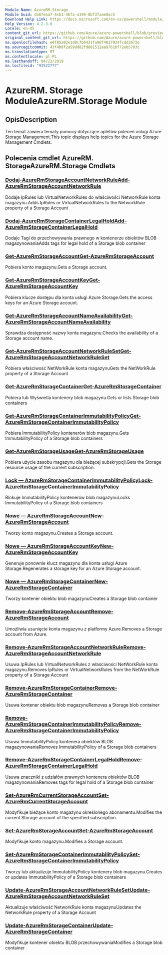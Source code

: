 ```yaml
---
Module Name: AzureRM.Storage
Module Guid: da67eaa7-4cb1-4bfa-a194-8bf3faae8ac5
Download Help Link: https://docs.microsoft.com/en-us/powershell/module/azurerm.storage
Help Version: 4.2.3.0
Locale: en-US
content_git_url: https://github.com/Azure/azure-powershell/blob/preview/src/ResourceManager/Storage/Commands.Management.Storage/help/AzureRM.Storage.md
original_content_git_url: https://github.com/Azure/azure-powershell/blob/preview/src/ResourceManager/Storage/Commands.Management.Storage/help/AzureRM.Storage.md
ms.openlocfilehash: e0f85a02e1d0c7b6421fa96f4817924fcdd2672e
ms.sourcegitcommit: 43f4bdf2a59dd82fd881512aa9761bf72eb5703c
ms.translationtype: MT
ms.contentlocale: pl-PL
ms.lasthandoff: 04/23/2019
ms.locfileid: "93522777"
---
```

# <span data-ttu-id="6ab48-101">AzureRM. Storage Module</span><span class="sxs-lookup"><span data-stu-id="6ab48-101">AzureRM.Storage Module</span></span>
## <span data-ttu-id="6ab48-102">Opis</span><span class="sxs-lookup"><span data-stu-id="6ab48-102">Description</span></span>
<span data-ttu-id="6ab48-103">Ten temat zawiera tematy pomocy dotyczące apletów poleceń usługi Azure Storage Management.</span><span class="sxs-lookup"><span data-stu-id="6ab48-103">This topic displays help topics for the Azure Storage Management Cmdlets.</span></span>

## <span data-ttu-id="6ab48-104">Polecenia cmdlet AzureRM. Storage</span><span class="sxs-lookup"><span data-stu-id="6ab48-104">AzureRM.Storage Cmdlets</span></span>
### [<span data-ttu-id="6ab48-105">Dodaj-AzureRmStorageAccountNetworkRule</span><span class="sxs-lookup"><span data-stu-id="6ab48-105">Add-AzureRmStorageAccountNetworkRule</span></span>](Add-AzureRmStorageAccountNetworkRule.md)
 <span data-ttu-id="6ab48-106">Dodaje IpRules lub VirtualNetworkRules do właściwości NetworkRule konta magazynu.</span><span class="sxs-lookup"><span data-stu-id="6ab48-106">Adds IpRules or VirtualNetworkRules to the NetworkRule property of a Storage Account</span></span>

### [<span data-ttu-id="6ab48-107">Dodaj-AzureRmStorageContainerLegalHold</span><span class="sxs-lookup"><span data-stu-id="6ab48-107">Add-AzureRmStorageContainerLegalHold</span></span>](Add-AzureRmStorageContainerLegalHold.md)
<span data-ttu-id="6ab48-108">Dodaje Tagi do przechowywania prawnego w kontenerze obiektów BLOB magazynowania</span><span class="sxs-lookup"><span data-stu-id="6ab48-108">Adds tags for legal hold of  a Storage blob container</span></span>

### [<span data-ttu-id="6ab48-109">Get-AzureRmStorageAccount</span><span class="sxs-lookup"><span data-stu-id="6ab48-109">Get-AzureRmStorageAccount</span></span>](Get-AzureRmStorageAccount.md)
<span data-ttu-id="6ab48-110">Pobiera konto magazynu.</span><span class="sxs-lookup"><span data-stu-id="6ab48-110">Gets a Storage account.</span></span>

### [<span data-ttu-id="6ab48-111">Get-AzureRmStorageAccountKey</span><span class="sxs-lookup"><span data-stu-id="6ab48-111">Get-AzureRmStorageAccountKey</span></span>](Get-AzureRmStorageAccountKey.md)
<span data-ttu-id="6ab48-112">Pobiera klucze dostępu dla konta usługi Azure Storage.</span><span class="sxs-lookup"><span data-stu-id="6ab48-112">Gets the access keys for an Azure Storage account.</span></span>

### [<span data-ttu-id="6ab48-113">Get-AzureRmStorageAccountNameAvailability</span><span class="sxs-lookup"><span data-stu-id="6ab48-113">Get-AzureRmStorageAccountNameAvailability</span></span>](Get-AzureRmStorageAccountNameAvailability.md)
<span data-ttu-id="6ab48-114">Sprawdza dostępność nazwy konta magazynu.</span><span class="sxs-lookup"><span data-stu-id="6ab48-114">Checks the availability of a Storage account name.</span></span>

### [<span data-ttu-id="6ab48-115">Get-AzureRmStorageAccountNetworkRuleSet</span><span class="sxs-lookup"><span data-stu-id="6ab48-115">Get-AzureRmStorageAccountNetworkRuleSet</span></span>](Get-AzureRmStorageAccountNetworkRuleSet.md)
<span data-ttu-id="6ab48-116">Pobiera właściwość NetWorkRule konta magazynu</span><span class="sxs-lookup"><span data-stu-id="6ab48-116">Gets the NetWorkRule property of a Storage Account</span></span>

### [<span data-ttu-id="6ab48-117">Get-AzureRmStorageContainer</span><span class="sxs-lookup"><span data-stu-id="6ab48-117">Get-AzureRmStorageContainer</span></span>](Get-AzureRmStorageContainer.md)
<span data-ttu-id="6ab48-118">Pobiera lub Wyświetla kontenery blob magazynu.</span><span class="sxs-lookup"><span data-stu-id="6ab48-118">Gets or lists Storage blob containers</span></span>

### [<span data-ttu-id="6ab48-119">Get-AzureRmStorageContainerImmutabilityPolicy</span><span class="sxs-lookup"><span data-stu-id="6ab48-119">Get-AzureRmStorageContainerImmutabilityPolicy</span></span>](Get-AzureRmStorageContainerImmutabilityPolicy.md)
<span data-ttu-id="6ab48-120">Pobiera ImmutabilityPolicy kontenerów blob magazynu.</span><span class="sxs-lookup"><span data-stu-id="6ab48-120">Gets ImmutabilityPolicy of a Storage blob containers</span></span>

### [<span data-ttu-id="6ab48-121">Get-AzureRmStorageUsage</span><span class="sxs-lookup"><span data-stu-id="6ab48-121">Get-AzureRmStorageUsage</span></span>](Get-AzureRmStorageUsage.md)
<span data-ttu-id="6ab48-122">Pobiera użycie zasobu magazynu dla bieżącej subskrypcji.</span><span class="sxs-lookup"><span data-stu-id="6ab48-122">Gets the Storage resource usage of the current subscription.</span></span>

### [<span data-ttu-id="6ab48-123">Lock — AzureRmStorageContainerImmutabilityPolicy</span><span class="sxs-lookup"><span data-stu-id="6ab48-123">Lock-AzureRmStorageContainerImmutabilityPolicy</span></span>](Lock-AzureRmStorageContainerImmutabilityPolicy.md)
<span data-ttu-id="6ab48-124">Blokuje ImmutabilityPolicy kontenerów blob magazynu</span><span class="sxs-lookup"><span data-stu-id="6ab48-124">Locks ImmutabilityPolicy of a Storage blob containers</span></span>

### [<span data-ttu-id="6ab48-125">Nowe — AzureRmStorageAccount</span><span class="sxs-lookup"><span data-stu-id="6ab48-125">New-AzureRmStorageAccount</span></span>](New-AzureRmStorageAccount.md)
<span data-ttu-id="6ab48-126">Tworzy konto magazynu.</span><span class="sxs-lookup"><span data-stu-id="6ab48-126">Creates a Storage account.</span></span>

### [<span data-ttu-id="6ab48-127">Nowe — AzureRmStorageAccountKey</span><span class="sxs-lookup"><span data-stu-id="6ab48-127">New-AzureRmStorageAccountKey</span></span>](New-AzureRmStorageAccountKey.md)
<span data-ttu-id="6ab48-128">Generuje ponownie klucz magazynu dla konta usługi Azure Storage.</span><span class="sxs-lookup"><span data-stu-id="6ab48-128">Regenerates a storage key for an Azure Storage account.</span></span>

### [<span data-ttu-id="6ab48-129">Nowe — AzureRmStorageContainer</span><span class="sxs-lookup"><span data-stu-id="6ab48-129">New-AzureRmStorageContainer</span></span>](New-AzureRmStorageContainer.md)
<span data-ttu-id="6ab48-130">Tworzy kontener obiektu blob magazynu</span><span class="sxs-lookup"><span data-stu-id="6ab48-130">Creates a Storage blob container</span></span>

### [<span data-ttu-id="6ab48-131">Remove-AzureRmStorageAccount</span><span class="sxs-lookup"><span data-stu-id="6ab48-131">Remove-AzureRmStorageAccount</span></span>](Remove-AzureRmStorageAccount.md)
<span data-ttu-id="6ab48-132">Umożliwia usunięcie konta magazynu z platformy Azure.</span><span class="sxs-lookup"><span data-stu-id="6ab48-132">Removes a Storage account from Azure.</span></span>

### [<span data-ttu-id="6ab48-133">Remove-AzureRmStorageAccountNetworkRule</span><span class="sxs-lookup"><span data-stu-id="6ab48-133">Remove-AzureRmStorageAccountNetworkRule</span></span>](Remove-AzureRmStorageAccountNetworkRule.md)
<span data-ttu-id="6ab48-134">Usuwa IpRules lub VirtualNetworkRules z właściwości NetWorkRule konta magazynu.</span><span class="sxs-lookup"><span data-stu-id="6ab48-134">Removes IpRules or VirtualNetworkRules from the NetWorkRule property of a Storage Account</span></span>

### [<span data-ttu-id="6ab48-135">Remove-AzureRmStorageContainer</span><span class="sxs-lookup"><span data-stu-id="6ab48-135">Remove-AzureRmStorageContainer</span></span>](Remove-AzureRmStorageContainer.md)
<span data-ttu-id="6ab48-136">Usuwa kontener obiektu blob magazynu</span><span class="sxs-lookup"><span data-stu-id="6ab48-136">Removes a Storage blob container</span></span>

### [<span data-ttu-id="6ab48-137">Remove-AzureRmStorageContainerImmutabilityPolicy</span><span class="sxs-lookup"><span data-stu-id="6ab48-137">Remove-AzureRmStorageContainerImmutabilityPolicy</span></span>](Remove-AzureRmStorageContainerImmutabilityPolicy.md)
<span data-ttu-id="6ab48-138">Usuwa ImmutabilityPolicy kontenera obiektów BLOB magazynowania</span><span class="sxs-lookup"><span data-stu-id="6ab48-138">Removes ImmutabilityPolicy of a Storage blob containers</span></span>

### [<span data-ttu-id="6ab48-139">Remove-AzureRmStorageContainerLegalHold</span><span class="sxs-lookup"><span data-stu-id="6ab48-139">Remove-AzureRmStorageContainerLegalHold</span></span>](Remove-AzureRmStorageContainerLegalHold.md)
<span data-ttu-id="6ab48-140">Usuwa znaczniki z udziałów prawnych kontenera obiektów BLOB magazynowania</span><span class="sxs-lookup"><span data-stu-id="6ab48-140">Removes tags for legal hold of  a Storage blob container</span></span>

### [<span data-ttu-id="6ab48-141">Set-AzureRmCurrentStorageAccount</span><span class="sxs-lookup"><span data-stu-id="6ab48-141">Set-AzureRmCurrentStorageAccount</span></span>](Set-AzureRmCurrentStorageAccount.md)
<span data-ttu-id="6ab48-142">Modyfikuje bieżące konto magazynu określonego abonamentu.</span><span class="sxs-lookup"><span data-stu-id="6ab48-142">Modifies the current Storage account of the specified subscription.</span></span>

### [<span data-ttu-id="6ab48-143">Set-AzureRmStorageAccount</span><span class="sxs-lookup"><span data-stu-id="6ab48-143">Set-AzureRmStorageAccount</span></span>](Set-AzureRmStorageAccount.md)
<span data-ttu-id="6ab48-144">Modyfikuje konto magazynu.</span><span class="sxs-lookup"><span data-stu-id="6ab48-144">Modifies a Storage account.</span></span>

### [<span data-ttu-id="6ab48-145">Set-AzureRmStorageContainerImmutabilityPolicy</span><span class="sxs-lookup"><span data-stu-id="6ab48-145">Set-AzureRmStorageContainerImmutabilityPolicy</span></span>](Set-AzureRmStorageContainerImmutabilityPolicy.md)
<span data-ttu-id="6ab48-146">Tworzy lub aktualizuje ImmutabilityPolicy kontenery blob magazynu.</span><span class="sxs-lookup"><span data-stu-id="6ab48-146">Creates or updates ImmutabilityPolicy of a Storage blob containers</span></span>

### [<span data-ttu-id="6ab48-147">Update-AzureRmStorageAccountNetworkRuleSet</span><span class="sxs-lookup"><span data-stu-id="6ab48-147">Update-AzureRmStorageAccountNetworkRuleSet</span></span>](Update-AzureRmStorageAccountNetworkRuleSet.md)
<span data-ttu-id="6ab48-148">Aktualizuje właściwość NetworkRule konta magazynu</span><span class="sxs-lookup"><span data-stu-id="6ab48-148">Updates the NetworkRule property of a Storage Account</span></span>

### [<span data-ttu-id="6ab48-149">Update-AzureRmStorageContainer</span><span class="sxs-lookup"><span data-stu-id="6ab48-149">Update-AzureRmStorageContainer</span></span>](Update-AzureRmStorageContainer.md)
<span data-ttu-id="6ab48-150">Modyfikuje kontener obiektu BLOB przechowywania</span><span class="sxs-lookup"><span data-stu-id="6ab48-150">Modifies a Storage blob container</span></span>

